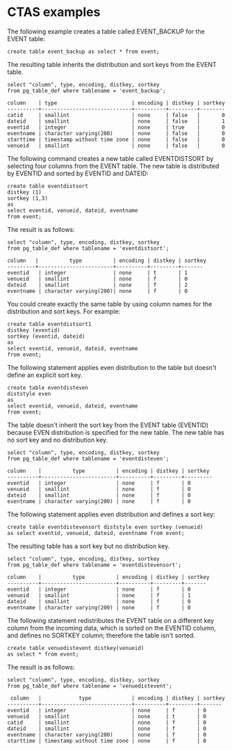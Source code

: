 # CTAS examples<a name="r_CTAS_examples"></a>

The following example creates a table called EVENT\_BACKUP for the EVENT table:

```
create table event_backup as select * from event;
```

The resulting table inherits the distribution and sort keys from the EVENT table\. 

```
select "column", type, encoding, distkey, sortkey
from pg_table_def where tablename = 'event_backup';

column    | type                        | encoding | distkey | sortkey
----------+-----------------------------+----------+---------+--------
catid     | smallint                    | none     | false   |       0
dateid    | smallint                    | none     | false   |       1
eventid   | integer                     | none     | true    |       0
eventname | character varying(200)      | none     | false   |       0
starttime | timestamp without time zone | none     | false   |       0
venueid   | smallint                    | none     | false   |       0
```

The following command creates a new table called EVENTDISTSORT by selecting four columns from the EVENT table\. The new table is distributed by EVENTID and sorted by EVENTID and DATEID: 

```
create table eventdistsort
distkey (1)
sortkey (1,3)
as
select eventid, venueid, dateid, eventname
from event;
```

The result is as follows:

```
select "column", type, encoding, distkey, sortkey
from pg_table_def where tablename = 'eventdistsort';

column   |          type          | encoding | distkey | sortkey
---------+------------------------+----------+---------+-------
eventid   | integer               | none     | t       | 1
venueid   | smallint              | none     | f       | 0
dateid    | smallint              | none     | f       | 2
eventname | character varying(200)| none     | f       | 0
```

You could create exactly the same table by using column names for the distribution and sort keys\. For example:

```
create table eventdistsort1
distkey (eventid)
sortkey (eventid, dateid)
as
select eventid, venueid, dateid, eventname
from event;
```

The following statement applies even distribution to the table but doesn't define an explicit sort key\. 

```
create table eventdisteven
diststyle even
as
select eventid, venueid, dateid, eventname
from event;
```

The table doesn't inherit the sort key from the EVENT table \(EVENTID\) because EVEN distribution is specified for the new table\. The new table has no sort key and no distribution key\. 

```
select "column", type, encoding, distkey, sortkey
from pg_table_def where tablename = 'eventdisteven';

column    |          type          | encoding | distkey | sortkey
----------+------------------------+----------+---------+---------
eventid   | integer                | none     | f       | 0
venueid   | smallint               | none     | f       | 0
dateid    | smallint               | none     | f       | 0
eventname | character varying(200) | none     | f       | 0
```

The following statement applies even distribution and defines a sort key: 

```
create table eventdistevensort diststyle even sortkey (venueid)
as select eventid, venueid, dateid, eventname from event;
```

 The resulting table has a sort key but no distribution key\. 

```
select "column", type, encoding, distkey, sortkey
from pg_table_def where tablename = 'eventdistevensort';

column    |          type          | encoding | distkey | sortkey
----------+------------------------+----------+---------+-------
eventid   | integer                | none     | f       | 0
venueid   | smallint               | none     | f       | 1
dateid    | smallint               | none     | f       | 0
eventname | character varying(200) | none     | f       | 0
```

The following statement redistributes the EVENT table on a different key column from the incoming data, which is sorted on the EVENTID column, and defines no SORTKEY column; therefore the table isn't sorted\. 

```
create table venuedistevent distkey(venueid)
as select * from event;
```

The result is as follows: 

```
select "column", type, encoding, distkey, sortkey
from pg_table_def where tablename = 'venuedistevent';

 column   |            type             | encoding | distkey | sortkey
----------+-----------------------------+----------+---------+-------
eventid   | integer                     | none     | f       | 0
venueid   | smallint                    | none     | t       | 0
catid     | smallint                    | none     | f       | 0
dateid    | smallint                    | none     | f       | 0
eventname | character varying(200)      | none     | f       | 0
starttime | timestamp without time zone | none     | f       | 0
```